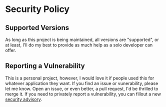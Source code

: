 # Security Policy

## Supported Versions

As long as this project is being maintained, all versions are "supported", or at
least, I'll do my best to provide as much help as a solo developer can offer.

## Reporting a Vulnerability

This is a personal project, however, I would love it if people used this for
whatever application they want. If you find an issue or vunerability, please let
me know. Open an issue, or even better, a pull request, I'd be thrilled to merge
it. If you need to privately report a vulnerability, you can fillout a new
[security advisory](https://github.com/norwd/.github/security/advisories/new).
